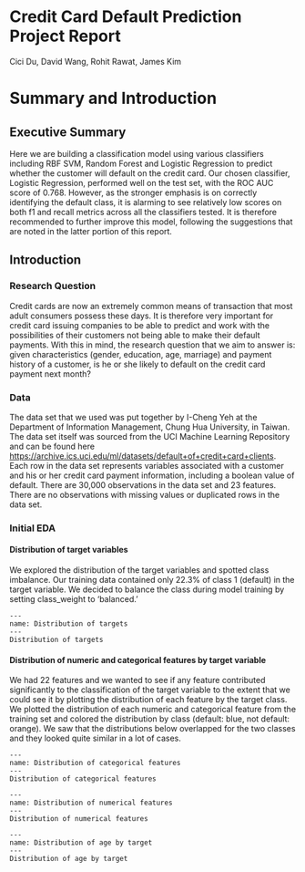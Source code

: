 # Credit Card Default Prediction Project Report
Cici Du, David Wang, Rohit Rawat, James Kim

# Summary and Introduction

## Executive Summary
Here we are building a classification model using various classifiers including RBF SVM, Random Forest and Logistic Regression to predict whether the customer will default on the credit card. Our chosen classifier, Logistic Regression, performed well on the test set, with the ROC AUC score of 0.768. However, as the stronger emphasis is on correctly identifying the default class, it is alarming to see relatively low scores on both f1 and recall metrics across all the classifiers tested. It is therefore recommended to further improve this model, following the suggestions that are noted in the latter portion of this report.


## Introduction
### Research Question
Credit cards are now an extremely common means of transaction that most adult consumers possess these days. It is therefore very important for credit card issuing companies to be able to predict and work with the possibilities of their customers not being able to make their default payments. With this in mind, the research question that we aim to answer is: given characteristics (gender, education, age, marriage) and payment history of a customer, is he or she likely to default on the credit card payment next month?
### Data 
The data set that we used was put together by I-Cheng Yeh at the Department of Information Management, Chung Hua University, in Taiwan. The data set itself was sourced from the UCI Machine Learning Repository and can be found here https://archive.ics.uci.edu/ml/datasets/default+of+credit+card+clients. Each row in the data set represents variables associated with a customer and his or her credit card payment information, including a boolean value of default. There are 30,000 observations in the data set and 23 features. There are no observations with missing values or duplicated rows in the data set.
### Initial EDA
#### Distribution of target variables 
We explored the distribution of the target variables and spotted class imbalance. Our training data contained only 22.3% of class 1 (default) in the target variable. We decided to balance the class during model training by setting class_weight to ‘balanced.’

```{figure} ../results/images/dist_target.png
---
name: Distribution of targets
---
Distribution of targets
```

#### Distribution of numeric and categorical features by target variable 
We had 22 features and we wanted to see if any feature contributed significantly to the classification of the target variable to the extent that we could see it by plotting the distribution of each feature by the target class. We plotted the distribution of each numeric and categorical feature from the training set and colored the distribution by class (default: blue, not default: orange). We saw that the distributions below overlapped for the two classes and they looked quite similar in a lot of cases.

```{figure} ../results/images/dist_cat_feats_by_target.png
---
name: Distribution of categorical features
---
Distribution of categorical features
```


```{figure} ../results/images/dist_num_feats_by_target.png
---
name: Distribution of numerical features
---
Distribution of numerical features
```

```{figure} ../results/images/dist_age_by_target.png
---
name: Distribution of age by target
---
Distribution of age by target
```